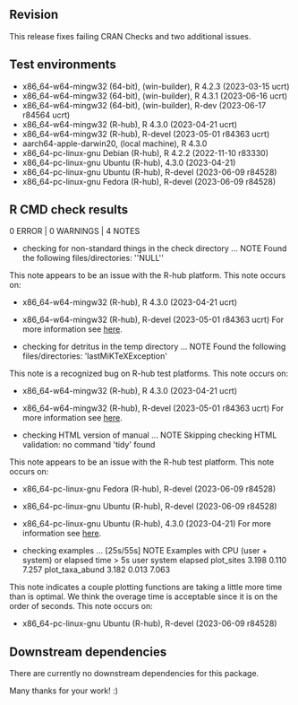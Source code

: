 ## Revision
This release fixes failing CRAN Checks and two additional issues.

## Test environments
* x86_64-w64-mingw32 (64-bit), (win-builder), R 4.2.3 (2023-03-15 ucrt)
* x86_64-w64-mingw32 (64-bit), (win-builder), R 4.3.1 (2023-06-16 ucrt)
* x86_64-w64-mingw32 (64-bit), (win-builder), R-dev (2023-06-17 r84564 ucrt)
* x86_64-w64-mingw32 (R-hub), R 4.3.0 (2023-04-21 ucrt)
* x86_64-w64-mingw32 (R-hub), R-devel (2023-05-01 r84363 ucrt)
* aarch64-apple-darwin20, (local machine), R 4.3.0
* x86_64-pc-linux-gnu Debian (R-hub), R 4.2.2 (2022-11-10 r83330)
* x86_64-pc-linux-gnu Ubuntu (R-hub), 4.3.0 (2023-04-21)
* x86_64-pc-linux-gnu Ubuntu (R-hub), R-devel (2023-06-09 r84528)
* x86_64-pc-linux-gnu Fedora (R-hub), R-devel (2023-06-09 r84528)

## R CMD check results
0 ERROR | 0 WARNINGS | 4 NOTES

* checking for non-standard things in the check directory ... NOTE
Found the following files/directories:
  ''NULL''

This note appears to be an issue with the R-hub platform. This note occurs on:
* x86_64-w64-mingw32 (R-hub), R 4.3.0 (2023-04-21 ucrt)
* x86_64-w64-mingw32 (R-hub), R-devel (2023-05-01 r84363 ucrt)
For more information see [here](https://github.com/r-hub/rhub/issues/560).

* checking for detritus in the temp directory ... NOTE
Found the following files/directories:
  'lastMiKTeXException'

This note is a recognized bug on R-hub test platforms. This note occurs on:
* x86_64-w64-mingw32 (R-hub), R 4.3.0 (2023-04-21 ucrt)
* x86_64-w64-mingw32 (R-hub), R-devel (2023-05-01 r84363 ucrt)
For more information see [here](https://community.rstudio.com/t/prep-error-during-rhub-check-for-cran/159467).

* checking HTML version of manual ... NOTE
Skipping checking HTML validation: no command 'tidy' found

This note appears to be an issue with the R-hub test platform. This note occurs on:
* x86_64-pc-linux-gnu Fedora (R-hub), R-devel (2023-06-09 r84528)
* x86_64-pc-linux-gnu Ubuntu (R-hub), R-devel (2023-06-09 r84528)
* x86_64-pc-linux-gnu Ubuntu (R-hub), 4.3.0 (2023-04-21)
For more information see [here](https://stackoverflow.com/questions/74857062/rhub-cran-check-keeps-giving-html-note-on-fedora-test-no-command-tidy-found).

* checking examples ... [25s/55s] NOTE
Examples with CPU (user + system) or elapsed time > 5s
user system elapsed
plot_sites 3.198 0.110 7.257
plot_taxa_abund 3.182 0.013 7.063

This note indicates a couple plotting functions are taking a little more time than is optimal. We think the overage time is acceptable since it is on the order of seconds. This note occurs on:
* x86_64-pc-linux-gnu Ubuntu (R-hub), R-devel (2023-06-09 r84528)

## Downstream dependencies
There are currently no downstream dependencies for this package.

Many thanks for your work! :)

